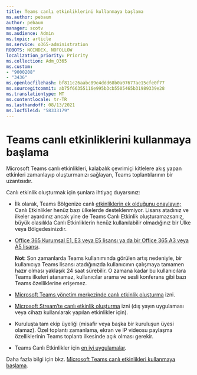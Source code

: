 ```yaml
---
title: Teams canlı etkinliklerini kullanmaya başlama
ms.author: pebaum
author: pebaum
manager: scotv
ms.audience: Admin
ms.topic: article
ms.service: o365-administration
ROBOTS: NOINDEX, NOFOLLOW
localization_priority: Priority
ms.collection: Adm_O365
ms.custom:
- "9000208"
- "3436"
ms.openlocfilehash: bf811c26aabc89e4ddd68b0a07677ae15cfe0f77
ms.sourcegitcommit: ab75f66355116e995b3cb5505465b31989339e28
ms.translationtype: MT
ms.contentlocale: tr-TR
ms.lasthandoff: 08/13/2021
ms.locfileid: "58333179"
---
```

# <a name="getting-started-with-teams-live-events"></a>Teams canlı etkinliklerini kullanmaya başlama

Microsoft Teams canlı etkinlikleri, kalabalık çevrimiçi kitlelere akış yapan etkinleri zamanlayıp oluşturmanızı sağlayan, Teams toplantılarının bir uzantısıdır.

Canlı etkinlik oluşturmak için şunlara ihtiyaç duyarsınız:

- İlk olarak, Teams Bölgenize canlı [etkinliklerin ek olduğunu onaylayın;](https://docs.microsoft.com/microsoftteams/teams-live-events/plan-for-teams-live-events#regional-availability) Canlı Etkinlikler henüz bazı ülkelerde desteklenmiyor.  Lisans atadınız ve ilkeler ayardınız ancak yine de Teams Canlı Etkinlik oluşturamazsanız, büyük olasılıkla Canlı Etkinliklerin henüz kullanılabilir olmadığınız bir Ülke veya Bölgedesinizdir.

- [Office 365 Kurumsal E1, E3 veya E5 lisansı ya da bir Office 365 A3 veya A5 lisansı](https://docs.microsoft.com/microsoftteams/teams-live-events/set-up-for-teams-live-events#step-2-get-and-assign-licenses). 

    **Not**: Son zamanlarda Teams kullanımında görülen artış nedeniyle, bir kullanıcıya Teams lisansı atadığınızda kullanıcının çalışmaya tamamen hazır olması yaklaşık 24 saat sürebilir. O zamana kadar bu kullanıcılara Teams ilkeleri atanamaz, kullanıcılar arama ve sesli konferans gibi bazı Teams özelliklerine erişemez.

- [Microsoft Teams yönetim merkezinde canlı etkinlik oluşturma](https://docs.microsoft.com/microsoftteams/teams-live-events/set-up-for-teams-live-events#create-or-edit-a-live-events-policy) izni.

- [Microsoft Stream’te canlı etkinlik oluşturma](https://docs.microsoft.com/microsoftteams/teams-live-events/what-are-teams-live-events) izni (dış yayın uygulaması veya cihazı kullanılarak yapılan etkinlikler için).

- Kuruluşta tam ekip üyeliği (misafir veya başka bir kuruluşun üyesi olamaz).
Özel toplantı zamanlama, ekran ve IP videosu paylaşma özelliklerinin Teams toplantı ilkesinde açık olması gerekir.

- Teams Canlı Etkinlikler için [en iyi uygulamalar](https://support.office.com/article/Best-practices-for-producing-a-Teams-live-event-e500370e-4dd1-4187-8b48-af10ef02cf42).

Daha fazla bilgi için bkz. [Microsoft Teams canlı etkinlikleri kullanmaya başlama](https://support.office.com/article/get-started-with-microsoft-teams-live-events-d077fec2-a058-483e-9ab5-1494afda578a).